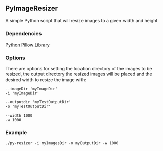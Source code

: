 ## PyImageResizer
A simple Python script that will resize images to a given width and height

### Dependencies
[Python Pillow Library](https://pillow.readthedocs.io/en/latest/)

### Options
There are options for setting the location directory of the images to be resized, the output directory the resized images
will be placed and the desired width to resize the image with:

``` 
--imageDir 'myImageDir'
-i 'myImageDir'
``` 

``` 
--outputdir 'myTestOutputDir'
-o 'myTestOutputDir'
``` 

``` 
--width 1000
-w 1000
``` 

### Example
````
./py-resizer -i myImagesDir -o myOutputDir -w 1000
````

